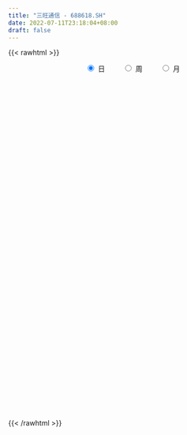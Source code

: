 ```yaml
---
title: "三旺通信 - 688618.SH"
date: 2022-07-11T23:18:04+08:00
draft: false
---
```

{{< rawhtml >}}
    <div style="text-align: center">
        <label style="padding: 1rem;"><input style="margin-right: .5rem" type="radio" name="period" value="D" checked onclick="period_change(this)">日</label>
        <label style="padding: 1rem;"><input style="margin-right: .5rem" type="radio" name="period" value="W" onclick="period_change(this)">周</label>
        <label style="padding: 1rem;"><input style="margin-right: .5rem" type="radio" name="period" value="M" onclick="period_change(this)">月</label>
    </div>
    <div id="chart" style="height: 700px;"></div> 
    <script type="text/javascript">
        const D_v = [82410.55,52771.64,32310.27,52293.58,42989.84,40256.23,26886.04,33022.17,18495.44,14700.48,17537.57,16247.45,14354.09,11498.94,12226.34,11566.87,13169.06,8322.78,8473.64,6680.79,5982.75,11566.74,9671.95,6617.05,6735.14,5851.01,6530.9,5878.49,5068.67,5089.34,5555.35,7016.86,7411.3,2977.4,3873.12,3805.27,3711.82,5692.34,4330.11,6990.05,4941.89,5460.4,5880.59,4583.09,3386.06,2675.76,3792.7,4412.23,3241.37,8713.02,6959.62,8894.4,6658.7,4575.07,3908.19,3268.62,4344.69,5184.12,3126.96,2421.27,3398.87,6256.43,5050.56,3744.61,3896.1,3354.12,4551.07,3575.09,2921.23,1984.42,2744.84,7161.34,4845.03,2860.3,4068.12,11746.64,5007.3,4928.15,3505.89,15954.44,6243.9,3485.09,3811.72,2735.45,2957.15,2783.79,2381.39,2276.12,2968.94,3758.47,2963.72,2315.63,1891.03,2740.35,2974.62,4617.99,5600.25,5397.91,3890.64,7997.55,10295.6,10812.98,5951.69,4628.51,4761.71,3069.54,5065.37,4749.58,3743.07,3417.82,3888.72,2890.37,3538.62,3254.82,4026.87,2886.43,2908.43,2367.77,2892.99,23222.5,14821.25,9493.7,6146.88,4586.19,3374.86,7463.74,4877.97,4930.39,4942.15,5731.71,5901.63,3163.35,4785.61,3490.63,3411.56,5909.64,6695.97,4784.94,10550.48,6534.28,7147.31,16222.86,8668.65,11010.19,7841.01,6598.11,6290.45,4614.89,5799.26,7290.54,5861.16,3417.34,3878.1,5493.45,2622.43,1880.63,4475.99,5403.12,4673.73,4290.11,5884.79,4344.33,4102.28,4503.77,2806.31,2092.79,2120.73,2206.15,2318.65,3129.44,1916.23,3190.41,2144.69,2049.88,1988.01,2537.13,1902.36,1460.43,1303.88,1920.14,2307.27,1252.92,1454.97,773.67,1087.57,956.79,1687.76,2190.53,1291.87,1738.24,943.61,1235.04,899.29,1430.21,906.07,1542.39,967.5,4491.36,3382.14,2159.25,2247.64,3088.07,1488.64,1790.41,2512.2,1247.28,1799.33,2419.46,3590.97,2974.51,5790.31,3363.77,5855.46,6851.53,3356.41,6801.88,5434.51,10105.76,8864.39,11811.49,4026.34,4448.23,4217.92,4245.35,2921.28,3116.75,2552.08,1295.48,1862.57,1528.92,2167.52,1558.07,1807.4,1916.31,1212.29,2123.01,1300.25,1840.1,2369.04,3993.53,4529.45,1568.78,1940.35,2468.53,3531.74,4470.19,3249.76,2114.62,3097.07,2094.12,1982.58,2762.76,4703.81,4024.21,8303.34,5969.28,3080.93,6828.0,6454.76,5034.6,5105.77,3984.01,4297.49,4803.62,9970.55,6228.62,13482.95,7909.45,6705.73,6854.36,3615.42,3740.62,4590.83,5651.55,5427.6,4113.63,3976.26,5135.77,3898.26,4500.74,5501.81,2680.76,3881.29,3019.67,3335.68,2951.04,4132.73,3097.86,3505.39,2575.07,2961.14,2637.29,5652.45,3079.46,3604.93,2344.58,2067.55,1962.41,1204.52,2046.0,2530.17,2437.98,1533.63,1589.59,1811.97,1344.81,2341.91,2158.44,1380.52,1145.28,1598.69,2268.51,1923.98,1265.92,979.82,1565.52,1539.77,2567.69,1834.04,3554.46,1607.87,1882.45,3673.96,1920.12,1451.46,1655.6,1477.99,1930.52,2503.14,1312.68,2193.13,2261.77,1896.42,1333.51,1031.5,1715.33,1533.92,2038.69,1643.87,1144.38,3237.89,1563.03,2883.63,3616.32,1630.76,2431.55,1813.21,1205.23,1758.3,2762.3,1934.99,1643.45,2752.11,1670.22,1252.8,1134.15,1914.95,3849.63,4138.47,3063.06,2798.93,2294.74,1379.8,2016.39,1963.59,932.43,1908.04,2515.25,1776.41]
const D_histogram = [0.0,-0.4792706553,-0.6494289105,-0.1770139946,0.1766524151,0.5320354768,0.6835808936,0.1107400363,-0.4409079451,-0.7310930151,-0.7747877142,-0.707155649,-0.6508136617,-0.5245225542,-0.5072323921,-0.4795164781,-0.5541159323,-0.6200243844,-0.5301130204,-0.5100532778,-0.5202625191,-0.6759963086,-0.5833001888,-0.5949698479,-0.6764679222,-0.7550757187,-0.870064412,-0.9775088144,-0.9319653874,-0.760801175,-0.553238694,-0.2073996878,-0.0031466714,0.1514406587,0.2926148537,0.3528586021,0.4069158259,0.53182997,0.561292941,0.687011151,0.7289724624,0.7739258428,0.7145258679,0.5299395702,0.3430041136,0.2689130846,0.1967078636,0.1941154274,0.213150402,0.3808271616,0.4954420367,0.643689727,0.7712323176,0.7414219412,0.7034797147,0.6314700984,0.5359760807,0.4225269085,0.2804717796,0.1949412277,0.1137788128,0.1542213994,0.2256542414,0.2758761673,0.2635932901,0.2581254375,0.1417556292,0.003133313,-0.0177323303,-0.0727843503,-0.0377218923,0.1222699486,0.1655518136,0.1962153809,0.2360606934,0.0435469793,-0.0816720657,-0.2319902693,-0.2881613725,-0.653778517,-0.9316798519,-1.04729,-1.0514553622,-0.9812399273,-0.8530848817,-0.712533456,-0.5788906225,-0.4335663244,-0.3098864474,-0.1621540724,-0.0718148681,-0.015000698,0.0255146468,0.0778828815,0.1468828938,0.2510734604,0.3821356987,0.4355070937,0.4925524919,0.6077762474,0.678649292,0.7030603998,0.6265449012,0.6169889351,0.5770208201,0.5270673031,0.5169448472,0.4341372938,0.3040181382,0.205894497,0.1599411478,0.1225662972,0.127986073,0.1047696809,0.1041498955,0.0632433227,-0.0034666887,-0.0228562413,-0.0772499144,0.1959738969,0.4013109541,0.3967040326,0.4072644297,0.3345903175,0.2798020725,0.3246125534,0.2673019997,0.2351710612,0.1280731363,-0.0321774772,-0.2242891682,-0.3326149636,-0.2996638824,-0.3202445846,-0.2730136393,-0.1379082668,-0.0202252255,-0.000633639,0.0630260434,0.0589285237,0.1522032751,0.4225261221,0.5461783701,0.5976150174,0.690989105,0.6037915753,0.4576642608,0.3641809876,0.2752174765,0.092291294,0.0264141741,-0.0826828847,-0.1025573063,-0.2490279805,-0.3319456425,-0.3718407856,-0.3320535999,-0.1964268956,-0.1088620026,-0.0181110779,-0.0915379345,-0.1795711369,-0.2634388926,-0.3531006195,-0.4523760713,-0.4825189029,-0.4558018493,-0.4059331648,-0.3706840772,-0.363470167,-0.3542326066,-0.3874377301,-0.411436204,-0.4236392824,-0.43258756,-0.458462406,-0.454254568,-0.4354821434,-0.3756636157,-0.3428137131,-0.3297224563,-0.2906596989,-0.2947778442,-0.2484920078,-0.1616249457,-0.0841401753,-0.0432095696,0.0448763874,0.1137643232,0.1310109082,0.1351086525,0.1342712676,0.1288021517,0.1038304979,0.0830236752,0.1078484463,0.0927185053,0.2343697025,0.1772344968,0.1327502643,0.1901222247,0.2332281469,0.2856609642,0.320118352,0.3694911099,0.3616026991,0.3652767028,0.3821926102,0.3999068423,0.4143668411,0.4863496639,0.4529349301,0.5488222495,0.5401485069,0.5494008168,0.6262256862,0.6403935896,0.7783747785,0.7156419192,0.5096175514,0.3759436748,0.2803665289,0.2698366964,0.1032279138,-0.0148633467,-0.1633288958,-0.3207628615,-0.3842129424,-0.4260353694,-0.4358223411,-0.458485272,-0.4091280459,-0.3807407228,-0.3667554307,-0.3470162121,-0.3749685172,-0.3864588224,-0.3638117239,-0.3322513162,-0.2481381517,-0.2427815834,-0.2188688519,-0.1968437081,-0.1020409488,0.0189622018,0.1780806185,0.2061993634,0.2255708939,0.1587963275,0.1177467573,0.0774738646,0.0836565594,0.1088692895,0.1731577978,0.4094213385,0.4823336568,0.4683607257,0.3951275624,0.3929888067,0.3427296286,0.2284251293,0.1617744533,-0.0224921941,-0.0065622992,0.1365795019,0.0689279886,0.38180957,0.5457874822,0.3717465033,0.0515539595,-0.1808409906,-0.2179760817,-0.3204592199,-0.2688982362,-0.1030919439,-0.0496343534,0.0774966656,0.0576161353,0.0830722659,0.0633067863,0.2017985294,0.2001048082,0.0731640173,-0.0900536283,-0.326597942,-0.5295871936,-0.6920385944,-0.8464299843,-0.9646870495,-1.068490465,-1.0832438002,-1.0357490612,-0.9161823211,-0.8647501733,-0.8299452669,-0.7525262498,-0.5945812628,-0.5302967013,-0.4471058498,-0.4319880558,-0.4280743918,-0.3378771394,-0.2026626172,-0.1192487154,-0.0475144526,-0.0646104447,-0.128043763,-0.2602993139,-0.2718117013,-0.2670483814,-0.1968416165,-0.1590473109,-0.0608624597,0.0388950661,0.0941150816,0.1342650326,0.1115044842,0.0208957324,-0.142636439,-0.1400377022,-0.109709583,0.0968413123,0.3313209859,0.4898486608,0.5728372251,0.6557919895,0.6792754229,0.7303508553,0.7777857496,0.7267820427,0.6501958581,0.5722332746,0.5351194579,0.5256111324,0.4988825001,0.2791060995,0.177683237,0.1240832021,0.0149162045,-0.016176696,0.0607684434,0.159776157,0.3793770426,0.5351897231,0.5867502375,0.5389330021,0.4364878061,0.3673578521,0.2619072661,0.1411752725,0.0519721073,0.0355897478,0.0752003823,0.0934134746,0.0600330884,-0.0449153681,-0.010427903,-0.0881635841,0.0182026586,0.1035168279,0.0247852698,-0.0518643157,-0.1109472976,-0.1480116543,-0.2513196262,-0.3257035895,-0.3977385223,-0.3608719729,-0.3053596138]
const D_fast = [0.0,-0.5990883191,-0.9316038019,-0.5034423847,-0.1056128712,0.3827790596,0.7052196999,0.1600638517,-0.501811116,-0.9747694398,-1.2121610674,-1.3213179145,-1.4276793427,-1.4325188736,-1.5420368096,-1.6342000152,-1.8473284524,-2.0682430006,-2.1108598917,-2.2183134685,-2.3585883397,-2.6833212063,-2.7364501337,-2.8968622547,-3.1474773096,-3.4148540357,-3.7473588321,-4.0991804381,-4.2866283579,-4.3056644392,-4.2364116318,-3.9424225476,-3.738956199,-3.5465087043,-3.3321807958,-3.1837223969,-3.0279362166,-2.77006458,-2.6002783738,-2.302807376,-2.078602949,-1.8401681079,-1.7209366158,-1.7730380209,-1.8742224492,-1.881085207,-1.9041134622,-1.8581770414,-1.7858544663,-1.5229709164,-1.2844955321,-0.9753254101,-0.65497474,-0.4994296311,-0.3615019289,-0.2756440206,-0.2371440182,-0.2449614633,-0.3168986472,-0.3536938922,-0.4064116039,-0.3274136675,-0.1995672652,-0.0803762974,-0.026760852,0.0323026547,-0.0486282462,-0.1864672343,-0.2117659601,-0.2850140677,-0.2593820828,-0.0688227547,0.0158470637,0.0955644762,0.1944249621,0.0127979928,-0.1328390686,-0.3411548395,-0.4693662858,-0.9984280596,-1.5092493574,-1.8866820055,-2.1537112084,-2.3288057552,-2.4139219301,-2.4515038684,-2.4625836906,-2.4256509735,-2.3794427084,-2.2722488515,-2.1998633642,-2.1467993686,-2.0999053621,-2.0280664071,-1.9223456713,-1.7553867395,-1.5287905766,-1.3665424082,-1.186358887,-0.9191910697,-0.6786557021,-0.4784794944,-0.3983587676,-0.2536675,-0.1493804099,-0.0675671011,0.0515466548,0.0772734248,0.0231588038,-0.0234912132,-0.0294592754,-0.0361925518,0.0012237422,0.0041997704,0.0296174589,0.0045217168,-0.0630549669,-0.0881585798,-0.1618647314,0.1603525541,0.4660173498,0.5605864365,0.6729629411,0.6839364082,0.6990986813,0.8250623006,0.8345772467,0.8612390735,0.7861594327,0.6178644499,0.3696804668,0.1782009306,0.1362360412,0.0355941929,0.0145717284,0.1152000342,0.2278267691,0.2472599458,0.326676139,0.3373107503,0.4686363205,0.844590698,1.1047875385,1.3056279401,1.571749304,1.6354996682,1.6037884188,1.6013503925,1.5811912506,1.4213378915,1.3620643151,1.2322965352,1.186782787,0.9780551177,0.812151045,0.6792957055,0.6360694913,0.7225894717,0.7829388641,0.8691620192,0.772850679,0.6399246924,0.4901972136,0.3122603317,0.0998908621,-0.0508816951,-0.1381151039,-0.1897297107,-0.2471516423,-0.3308052738,-0.4101258652,-0.5401904212,-0.667047946,-0.785160845,-0.9022560126,-1.0427464601,-1.1521022641,-1.2422003753,-1.2762977516,-1.3291512772,-1.3984906346,-1.4320928019,-1.5099054082,-1.5257425737,-1.4792817481,-1.4228320216,-1.3927038082,-1.2933987543,-1.1960697377,-1.1460704257,-1.1081955182,-1.0754650863,-1.0487336642,-1.0477476935,-1.0477985975,-0.9960117148,-0.9879620294,-0.7877184066,-0.8005449881,-0.8118416546,-0.706939138,-0.605526179,-0.4816781208,-0.367191145,-0.2254456096,-0.1429333456,-0.0479401661,0.0645238937,0.1822148364,0.3002665456,0.4938367844,0.573655783,0.8067486648,0.9331120489,1.079714563,1.313095854,1.4873621548,1.8199370383,1.9361146588,1.8574946788,1.8178067209,1.7923212072,1.8492505488,1.7084487447,1.5866416475,1.3973438745,1.1597191934,1.000215877,0.8518846076,0.7331420506,0.5958578017,0.5429330164,0.4761351587,0.3984315932,0.3314167588,0.2097223243,0.1016173135,0.033311481,-0.0181909403,0.0038876863,-0.0514511412,-0.0822556227,-0.1094414059,-0.0401488839,0.0855948172,0.2892333886,0.3689019742,0.4446662282,0.4175907437,0.4059778628,0.3850734363,0.4121702709,0.4646003235,0.5721782812,0.9107971565,1.104292889,1.2074101393,1.2329588666,1.3290673126,1.3644905417,1.3072923246,1.281085262,1.0911955661,1.1054848862,1.2827715628,1.2323520466,1.6406860205,1.9411108033,1.8600064502,1.5527023963,1.2750971986,1.183468087,1.0008701439,0.9852065685,1.1252398749,1.1662888769,1.3127940623,1.3073175658,1.353541763,1.34960298,1.5385443554,1.5868768363,1.4782270497,1.292495997,0.9743021978,0.6389161478,0.3034550984,-0.0625437875,-0.4219726152,-0.7928986469,-1.0784629322,-1.2899054584,-1.3993842986,-1.5641396942,-1.7368211045,-1.8475336498,-1.8382339785,-1.9065235923,-1.9351092033,-2.0279884232,-2.1310933571,-2.1253653896,-2.0408165217,-1.9872147987,-1.9273591491,-1.9606077524,-2.0560520114,-2.2533823908,-2.3328477036,-2.394846479,-2.3738501182,-2.3758176404,-2.292848404,-2.1833671117,-2.1046183258,-2.0309021167,-2.025786544,-2.1111713627,-2.3103626439,-2.3427733326,-2.3398726091,-2.1091113858,-1.7918014657,-1.5108116256,-1.2846137551,-1.0377109932,-0.8444087041,-0.6107455579,-0.3688642262,-0.2381724224,-0.1522096425,-0.0871139074,0.0095521405,0.131446598,0.2294385907,0.079438715,0.0224366618,-0.0001425727,-0.105580519,-0.1407175936,-0.0485803433,0.0903714095,0.4048165558,0.694426667,0.8926747408,0.979590756,0.9862675114,1.0089770205,0.9690032511,0.8835650755,0.8073549372,0.7998700147,0.8582807447,0.8998472057,0.8814750915,0.7652977931,0.7971782824,0.6974017053,0.8083186126,0.9195119889,0.8469767482,0.7573610838,0.6705412775,0.5964740072,0.4303361288,0.2745262681,0.1030567047,0.0497052609,0.0288777165]
const D_slow = [0.0,-0.1198176638,-0.2821748914,-0.3264283901,-0.2822652863,-0.1492564171,0.0216388063,0.0493238154,-0.0609031709,-0.2436764247,-0.4373733532,-0.6141622655,-0.7768656809,-0.9079963195,-1.0348044175,-1.154683537,-1.2932125201,-1.4482186162,-1.5807468713,-1.7082601908,-1.8383258205,-2.0073248977,-2.1531499449,-2.3018924069,-2.4710093874,-2.6597783171,-2.8772944201,-3.1216716237,-3.3546629705,-3.5448632643,-3.6831729378,-3.7350228597,-3.7358095276,-3.6979493629,-3.6247956495,-3.536580999,-3.4348520425,-3.30189455,-3.1615713147,-2.989818527,-2.8075754114,-2.6140939507,-2.4354624837,-2.3029775912,-2.2172265628,-2.1499982916,-2.1008213257,-2.0522924689,-1.9990048684,-1.903798078,-1.7799375688,-1.619015137,-1.4262070576,-1.2408515723,-1.0649816437,-0.9071141191,-0.7731200989,-0.6674883718,-0.5973704269,-0.5486351199,-0.5201904167,-0.4816350669,-0.4252215065,-0.3562524647,-0.2903541422,-0.2258227828,-0.1903838755,-0.1896005472,-0.1940336298,-0.2122297174,-0.2216601905,-0.1910927033,-0.1497047499,-0.1006509047,-0.0416357313,-0.0307489865,-0.0511670029,-0.1091645702,-0.1812049134,-0.3446495426,-0.5775695056,-0.8393920056,-1.1022558461,-1.3475658279,-1.5608370484,-1.7389704124,-1.883693068,-1.9920846491,-2.069556261,-2.1100947791,-2.1280484961,-2.1317986706,-2.1254200089,-2.1059492885,-2.0692285651,-2.0064602,-1.9109262753,-1.8020495019,-1.6789113789,-1.5269673171,-1.3573049941,-1.1815398941,-1.0249036688,-0.8706564351,-0.72640123,-0.5946344043,-0.4653981924,-0.356863869,-0.2808593344,-0.2293857102,-0.1894004232,-0.158758849,-0.1267623307,-0.1005699105,-0.0745324366,-0.0587216059,-0.0595882781,-0.0653023384,-0.084614817,-0.0356213428,0.0647063957,0.1638824039,0.2656985113,0.3493460907,0.4192966088,0.5004497472,0.5672752471,0.6260680124,0.6580862964,0.6500419271,0.5939696351,0.5108158942,0.4358999236,0.3558387775,0.2875853676,0.2531083009,0.2480519946,0.2478935848,0.2636500957,0.2783822266,0.3164330454,0.4220645759,0.5586091684,0.7080129227,0.880760199,1.0317080928,1.146124158,1.2371694049,1.305973774,1.3290465975,1.3356501411,1.3149794199,1.2893400933,1.2270830982,1.1440966875,1.0511364911,0.9681230912,0.9190163673,0.8918008666,0.8872730971,0.8643886135,0.8194958293,0.7536361062,0.6653609513,0.5522669334,0.4316372077,0.3176867454,0.2162034542,0.1235324349,0.0326648931,-0.0558932585,-0.152752691,-0.255611742,-0.3615215626,-0.4696684526,-0.5842840541,-0.6978476961,-0.8067182319,-0.9006341359,-0.9863375642,-1.0687681782,-1.141433103,-1.215127564,-1.277250566,-1.3176568024,-1.3386918462,-1.3494942386,-1.3382751418,-1.3098340609,-1.2770813339,-1.2433041708,-1.2097363539,-1.1775358159,-1.1515781915,-1.1308222727,-1.1038601611,-1.0806805348,-1.0220881091,-0.9777794849,-0.9445919189,-0.8970613627,-0.838754326,-0.7673390849,-0.6873094969,-0.5949367195,-0.5045360447,-0.413216869,-0.3176687164,-0.2176920059,-0.1141002956,0.0074871204,0.1207208529,0.2579264153,0.392963542,0.5303137462,0.6868701678,0.8469685652,1.0415622598,1.2204727396,1.3478771275,1.4418630461,1.5119546784,1.5794138525,1.6052208309,1.6015049942,1.5606727703,1.4804820549,1.3844288193,1.277919977,1.1689643917,1.0543430737,0.9520610623,0.8568758815,0.7651870239,0.6784329709,0.5846908416,0.4880761359,0.397123205,0.3140603759,0.252025838,0.1913304421,0.1366132292,0.0874023022,0.0618920649,0.0666326154,0.11115277,0.1627026109,0.2190953343,0.2587944162,0.2882311055,0.3075995717,0.3285137115,0.3557310339,0.3990204834,0.501375818,0.6219592322,0.7390494136,0.8378313042,0.9360785059,1.021760913,1.0788671954,1.1193108087,1.1136877602,1.1120471854,1.1461920609,1.163424058,1.2588764505,1.3953233211,1.4882599469,1.5011484368,1.4559381891,1.4014441687,1.3213293637,1.2541048047,1.2283318187,1.2159232304,1.2352973968,1.2497014306,1.2704694971,1.2862961936,1.336745826,1.386772028,1.4050630324,1.3825496253,1.3009001398,1.1685033414,0.9954936928,0.7838861967,0.5427144344,0.2755918181,0.0047808681,-0.2541563972,-0.4832019775,-0.6993895208,-0.9068758376,-1.0950074,-1.2436527157,-1.376226891,-1.4880033535,-1.5960003674,-1.7030189654,-1.7874882502,-1.8381539045,-1.8679660833,-1.8798446965,-1.8959973077,-1.9280082484,-1.9930830769,-2.0610360022,-2.1277980976,-2.1770085017,-2.2167703294,-2.2319859444,-2.2222621778,-2.1987334074,-2.1651671493,-2.1372910282,-2.1320670951,-2.1677262049,-2.2027356304,-2.2301630262,-2.2059526981,-2.1231224516,-2.0006602864,-1.8574509801,-1.6935029828,-1.523684127,-1.3410964132,-1.1466499758,-0.9649544651,-0.8024055006,-0.6593471819,-0.5255673175,-0.3941645344,-0.2694439093,-0.1996673845,-0.1552465752,-0.1242257747,-0.1204967236,-0.1245408976,-0.1093487867,-0.0694047475,0.0254395132,0.1592369439,0.3059245033,0.4406577538,0.5497797054,0.6416191684,0.7070959849,0.742389803,0.7553828299,0.7642802668,0.7830803624,0.8064337311,0.8214420032,0.8102131611,0.8076061854,0.7855652894,0.790115954,0.815995161,0.8221914784,0.8092253995,0.7814885751,0.7444856615,0.681655755,0.6002298576,0.500795227,0.4105772338,0.3342373303]
const D_data = [['2020-12-30', 54.0, 61.17, 50.05, 86.4],['2020-12-31', 54.95, 53.66, 53.27, 56.8],['2021-01-04', 53.22, 55.29, 52.66, 56.49],['2021-01-05', 54.15, 63.79, 53.2, 65.96],['2021-01-06', 61.98, 64.5, 60.08, 67.58],['2021-01-07', 63.55, 66.7, 60.86, 67.56],['2021-01-08', 66.8, 66.0, 64.64, 68.8],['2021-01-11', 65.85, 56.1, 56.0, 66.49],['2021-01-12', 56.0, 53.18, 52.71, 56.0],['2021-01-13', 53.38, 53.68, 52.03, 55.78],['2021-01-14', 53.69, 55.21, 51.88, 56.56],['2021-01-15', 55.0, 56.0, 53.62, 58.11],['2021-01-18', 54.7, 55.55, 54.7, 56.76],['2021-01-19', 55.49, 56.33, 55.08, 58.08],['2021-01-20', 56.4, 54.8, 54.42, 57.51],['2021-01-21', 54.0, 54.5, 53.7, 55.5],['2021-01-22', 54.0, 52.5, 51.98, 55.0],['2021-01-25', 52.31, 51.56, 51.1, 53.38],['2021-01-26', 51.19, 52.9, 51.19, 53.36],['2021-01-27', 52.33, 51.67, 51.46, 52.8],['2021-01-28', 51.1, 50.65, 50.65, 52.5],['2021-01-29', 50.6, 47.62, 46.0, 51.45],['2021-02-01', 46.6, 49.76, 46.6, 49.88],['2021-02-02', 49.4, 47.88, 47.63, 50.3],['2021-02-03', 47.48, 45.9, 45.84, 48.28],['2021-02-04', 45.73, 44.56, 43.58, 46.22],['2021-02-05', 44.2, 42.53, 42.53, 45.34],['2021-02-08', 42.53, 40.85, 40.7, 43.13],['2021-02-09', 40.92, 41.37, 40.77, 41.6],['2021-02-10', 41.59, 42.36, 41.2, 42.55],['2021-02-18', 42.88, 42.8, 42.43, 43.65],['2021-02-19', 43.01, 45.2, 42.57, 45.37],['2021-02-22', 45.29, 44.3, 44.28, 46.12],['2021-02-23', 44.35, 44.18, 43.5, 44.67],['2021-02-24', 44.2, 44.47, 43.99, 45.38],['2021-02-25', 45.47, 43.75, 43.67, 45.47],['2021-02-26', 43.5, 43.79, 42.83, 44.02],['2021-03-01', 43.1, 45.06, 43.1, 45.23],['2021-03-02', 45.11, 44.26, 44.0, 45.3],['2021-03-03', 44.16, 45.95, 44.16, 46.0],['2021-03-04', 45.92, 45.51, 45.01, 45.92],['2021-03-05', 44.58, 46.0, 44.5, 46.94],['2021-03-08', 46.34, 44.89, 44.82, 46.45],['2021-03-09', 45.6, 42.82, 42.8, 45.6],['2021-03-10', 43.33, 41.81, 41.67, 43.65],['2021-03-11', 41.88, 42.45, 41.18, 42.7],['2021-03-12', 42.6, 41.96, 41.7, 42.66],['2021-03-15', 41.72, 42.49, 41.1, 42.56],['2021-03-16', 42.56, 42.68, 42.48, 43.44],['2021-03-17', 42.74, 45.01, 42.74, 45.29],['2021-03-18', 44.85, 45.2, 44.51, 45.78],['2021-03-19', 44.8, 46.55, 44.71, 47.5],['2021-03-22', 46.58, 47.39, 45.61, 47.5],['2021-03-23', 47.0, 46.1, 46.0, 47.5],['2021-03-24', 45.86, 46.23, 45.52, 46.65],['2021-03-25', 46.59, 45.9, 45.57, 46.75],['2021-03-26', 46.15, 45.5, 44.88, 46.15],['2021-03-29', 45.2, 44.99, 44.45, 45.7],['2021-03-30', 45.19, 44.13, 43.75, 45.3],['2021-03-31', 44.13, 44.33, 43.69, 44.75],['2021-04-01', 44.71, 43.98, 43.12, 44.71],['2021-04-02', 44.33, 45.43, 43.78, 46.3],['2021-04-06', 46.01, 46.21, 45.3, 46.44],['2021-04-07', 45.94, 46.42, 45.41, 46.77],['2021-04-08', 46.42, 45.91, 45.81, 47.1],['2021-04-09', 45.91, 46.12, 45.5, 46.91],['2021-04-12', 46.3, 44.53, 44.36, 46.3],['2021-04-13', 44.56, 43.59, 43.53, 44.78],['2021-04-14', 44.33, 44.6, 43.13, 44.78],['2021-04-15', 43.89, 43.9, 43.57, 44.2],['2021-04-16', 43.9, 44.9, 43.68, 45.0],['2021-04-19', 45.2, 47.0, 44.52, 47.28],['2021-04-20', 47.0, 46.18, 46.0, 47.31],['2021-04-21', 46.01, 46.35, 45.81, 46.88],['2021-04-22', 46.37, 46.82, 46.21, 47.21],['2021-04-23', 45.69, 43.6, 43.55, 45.77],['2021-04-26', 43.6, 43.56, 42.89, 44.24],['2021-04-27', 44.05, 42.36, 41.86, 44.18],['2021-04-28', 42.35, 42.75, 42.35, 43.36],['2021-04-29', 40.5, 37.31, 37.31, 40.5],['2021-04-30', 37.3, 35.96, 35.9, 37.3],['2021-05-06', 36.28, 36.03, 35.76, 36.28],['2021-05-07', 36.04, 36.12, 35.7, 36.71],['2021-05-10', 36.16, 36.24, 35.8, 36.38],['2021-05-11', 36.08, 36.56, 35.62, 36.63],['2021-05-12', 36.56, 36.58, 36.03, 36.66],['2021-05-13', 36.55, 36.46, 36.11, 36.78],['2021-05-14', 36.28, 36.68, 36.28, 36.75],['2021-05-17', 36.68, 36.55, 36.22, 36.69],['2021-05-18', 36.7, 37.1, 36.27, 37.18],['2021-05-19', 37.08, 36.63, 36.46, 37.08],['2021-05-20', 36.45, 36.27, 36.16, 36.59],['2021-05-21', 36.88, 36.03, 36.0, 36.88],['2021-05-24', 36.06, 36.17, 35.9, 36.32],['2021-05-25', 36.2, 36.5, 36.05, 36.63],['2021-05-26', 36.48, 37.28, 36.46, 37.39],['2021-05-27', 37.28, 38.23, 37.12, 38.64],['2021-05-28', 38.25, 37.82, 37.66, 38.75],['2021-05-31', 38.09, 38.29, 37.79, 38.57],['2021-06-01', 38.3, 39.7, 38.29, 39.8],['2021-06-02', 39.79, 39.96, 39.51, 41.3],['2021-06-03', 39.9, 40.01, 39.87, 41.99],['2021-06-04', 39.43, 38.98, 38.51, 40.35],['2021-06-07', 39.0, 39.95, 39.0, 40.26],['2021-06-08', 39.95, 39.8, 39.44, 40.85],['2021-06-09', 39.8, 39.78, 39.34, 40.2],['2021-06-10', 39.81, 40.46, 39.47, 40.65],['2021-06-11', 40.31, 39.62, 39.6, 40.68],['2021-06-15', 39.66, 38.7, 38.66, 39.83],['2021-06-16', 38.69, 38.65, 38.48, 39.37],['2021-06-17', 38.39, 39.03, 38.03, 39.1],['2021-06-18', 38.99, 39.0, 38.55, 39.05],['2021-06-21', 38.65, 39.53, 38.58, 39.53],['2021-06-22', 39.67, 39.2, 39.04, 39.76],['2021-06-23', 39.18, 39.49, 38.9, 40.23],['2021-06-24', 39.61, 38.93, 38.86, 39.7],['2021-06-25', 38.93, 38.33, 38.23, 39.0],['2021-06-28', 38.44, 38.67, 38.28, 39.27],['2021-06-29', 38.92, 37.98, 37.91, 38.95],['2021-06-30', 38.0, 42.72, 37.66, 43.49],['2021-07-01', 42.0, 43.41, 40.92, 43.88],['2021-07-02', 43.43, 41.66, 41.06, 43.68],['2021-07-05', 41.79, 42.22, 40.86, 42.44],['2021-07-06', 42.23, 41.35, 40.76, 42.51],['2021-07-07', 40.8, 41.53, 40.57, 41.74],['2021-07-08', 41.45, 43.06, 41.01, 43.45],['2021-07-09', 42.7, 42.06, 41.81, 42.89],['2021-07-12', 42.0, 42.42, 42.0, 43.2],['2021-07-13', 42.42, 41.34, 41.02, 42.62],['2021-07-14', 41.29, 40.08, 40.08, 41.29],['2021-07-15', 40.02, 38.71, 38.3, 40.19],['2021-07-16', 38.84, 38.8, 38.32, 38.96],['2021-07-19', 38.83, 40.18, 38.49, 40.5],['2021-07-20', 40.0, 39.35, 38.65, 40.1],['2021-07-21', 39.35, 40.08, 39.35, 40.59],['2021-07-22', 40.08, 41.55, 39.97, 42.21],['2021-07-23', 41.36, 41.99, 40.65, 42.36],['2021-07-26', 42.4, 41.16, 40.09, 42.4],['2021-07-27', 41.7, 42.0, 40.65, 43.43],['2021-07-28', 41.98, 41.4, 40.02, 43.49],['2021-07-29', 41.86, 42.99, 41.2, 43.41],['2021-07-30', 43.08, 46.48, 42.78, 47.66],['2021-08-02', 45.5, 46.17, 45.02, 46.6],['2021-08-03', 46.29, 46.29, 45.75, 48.86],['2021-08-04', 46.34, 47.84, 45.8, 48.14],['2021-08-05', 47.0, 46.25, 46.0, 47.8],['2021-08-06', 45.88, 45.46, 45.28, 47.13],['2021-08-09', 46.37, 45.97, 45.1, 46.68],['2021-08-10', 45.78, 45.97, 45.4, 47.18],['2021-08-11', 45.97, 44.39, 44.04, 46.37],['2021-08-12', 43.7, 45.42, 43.67, 45.97],['2021-08-13', 45.31, 44.57, 44.2, 45.52],['2021-08-16', 44.0, 45.45, 43.7, 45.6],['2021-08-17', 45.0, 43.45, 42.51, 45.0],['2021-08-18', 43.08, 43.56, 42.81, 43.98],['2021-08-19', 42.97, 43.64, 42.97, 43.98],['2021-08-20', 43.56, 44.5, 42.8, 44.99],['2021-08-23', 44.45, 46.1, 44.08, 46.39],['2021-08-24', 45.85, 46.11, 45.3, 46.43],['2021-08-25', 46.11, 46.71, 45.65, 47.27],['2021-08-26', 47.0, 44.78, 44.05, 47.0],['2021-08-27', 44.78, 44.17, 43.86, 45.29],['2021-08-30', 43.62, 43.69, 42.52, 44.17],['2021-08-31', 43.62, 43.0, 41.9, 43.62],['2021-09-01', 42.26, 42.13, 41.5, 42.83],['2021-09-02', 42.18, 42.34, 41.81, 42.5],['2021-09-03', 42.25, 42.72, 42.19, 43.32],['2021-09-06', 42.24, 42.91, 42.24, 43.41],['2021-09-07', 43.11, 42.67, 42.55, 43.11],['2021-09-08', 42.4, 42.15, 41.94, 42.9],['2021-09-09', 42.01, 41.93, 41.87, 42.51],['2021-09-10', 42.24, 41.02, 40.77, 42.24],['2021-09-13', 41.0, 40.63, 40.42, 41.33],['2021-09-14', 41.05, 40.3, 40.28, 41.19],['2021-09-15', 40.3, 39.88, 39.83, 40.3],['2021-09-16', 40.07, 39.14, 39.02, 40.07],['2021-09-17', 39.12, 39.0, 38.38, 39.12],['2021-09-22', 38.98, 38.78, 38.68, 39.2],['2021-09-23', 38.78, 39.06, 38.78, 39.2],['2021-09-24', 39.29, 38.55, 38.28, 39.35],['2021-09-27', 38.5, 38.01, 37.78, 38.55],['2021-09-28', 38.18, 38.07, 37.81, 38.18],['2021-09-29', 38.05, 37.22, 37.22, 38.05],['2021-09-30', 37.24, 37.57, 37.24, 37.75],['2021-10-08', 37.86, 38.09, 37.84, 38.25],['2021-10-11', 38.18, 38.13, 38.12, 38.55],['2021-10-12', 38.15, 37.75, 37.32, 38.15],['2021-10-13', 37.9, 38.5, 37.79, 38.5],['2021-10-14', 38.8, 38.56, 38.32, 38.95],['2021-10-15', 38.56, 38.06, 37.85, 38.56],['2021-10-18', 37.8, 37.88, 37.6, 38.0],['2021-10-19', 38.15, 37.76, 37.72, 38.15],['2021-10-20', 38.06, 37.62, 37.44, 38.06],['2021-10-21', 37.35, 37.22, 36.9, 37.58],['2021-10-22', 37.44, 37.06, 37.05, 37.45],['2021-10-25', 36.8, 37.56, 36.71, 37.6],['2021-10-26', 37.57, 37.01, 36.91, 37.83],['2021-10-27', 37.5, 39.3, 36.58, 39.3],['2021-10-28', 38.0, 37.06, 36.81, 38.31],['2021-10-29', 37.0, 36.93, 36.21, 37.34],['2021-11-01', 37.27, 38.24, 36.68, 38.75],['2021-11-02', 38.77, 38.38, 37.91, 39.7],['2021-11-03', 38.01, 38.85, 38.01, 39.09],['2021-11-04', 38.86, 39.0, 38.56, 39.44],['2021-11-05', 38.98, 39.6, 38.69, 39.89],['2021-11-08', 38.99, 39.21, 38.95, 39.6],['2021-11-09', 39.01, 39.57, 39.01, 39.86],['2021-11-10', 39.7, 40.04, 39.69, 40.48],['2021-11-11', 39.59, 40.42, 39.59, 41.0],['2021-11-12', 40.72, 40.77, 40.12, 40.82],['2021-11-15', 40.77, 42.08, 40.77, 43.2],['2021-11-16', 42.48, 41.25, 41.22, 42.8],['2021-11-17', 41.01, 43.47, 40.89, 43.74],['2021-11-18', 43.46, 42.88, 42.48, 45.48],['2021-11-19', 42.9, 43.61, 42.51, 43.89],['2021-11-22', 43.98, 45.25, 43.51, 46.19],['2021-11-23', 45.1, 45.33, 44.44, 46.45],['2021-11-24', 45.6, 48.0, 45.3, 48.58],['2021-11-25', 50.0, 46.45, 46.43, 50.0],['2021-11-26', 46.57, 44.6, 44.5, 46.6],['2021-11-29', 44.1, 45.14, 44.0, 45.5],['2021-11-30', 45.32, 45.47, 44.5, 46.5],['2021-12-01', 44.56, 46.69, 44.41, 47.35],['2021-12-02', 47.69, 44.63, 44.45, 47.69],['2021-12-03', 45.52, 44.73, 44.2, 45.97],['2021-12-06', 44.75, 43.78, 43.72, 45.42],['2021-12-07', 43.77, 42.86, 42.1, 44.46],['2021-12-08', 42.9, 43.36, 42.8, 43.49],['2021-12-09', 43.74, 43.21, 43.1, 43.84],['2021-12-10', 43.67, 43.3, 43.02, 43.7],['2021-12-13', 43.69, 42.85, 42.36, 43.69],['2021-12-14', 42.98, 43.62, 42.63, 43.68],['2021-12-15', 43.69, 43.38, 43.36, 44.4],['2021-12-16', 43.42, 43.13, 42.53, 43.97],['2021-12-17', 43.69, 43.11, 42.54, 43.87],['2021-12-20', 42.61, 42.29, 42.21, 43.11],['2021-12-21', 42.42, 42.16, 41.85, 42.57],['2021-12-22', 42.54, 42.38, 42.0, 42.91],['2021-12-23', 42.38, 42.41, 42.01, 43.13],['2021-12-24', 42.78, 43.19, 42.52, 43.95],['2021-12-27', 43.2, 42.28, 40.6, 43.23],['2021-12-28', 42.19, 42.43, 42.19, 43.04],['2021-12-29', 42.43, 42.38, 41.68, 42.68],['2021-12-30', 42.47, 43.5, 42.34, 44.09],['2021-12-31', 43.7, 44.39, 42.91, 44.74],['2022-01-04', 44.08, 45.72, 44.08, 46.8],['2022-01-05', 45.72, 44.76, 44.3, 46.47],['2022-01-06', 44.95, 44.98, 44.51, 45.38],['2022-01-07', 45.0, 43.96, 43.57, 45.28],['2022-01-10', 43.56, 44.14, 43.29, 44.93],['2022-01-11', 44.14, 44.05, 43.66, 45.08],['2022-01-12', 44.58, 44.65, 44.12, 45.98],['2022-01-13', 45.82, 45.1, 44.81, 46.78],['2022-01-14', 44.88, 46.0, 44.51, 46.4],['2022-01-17', 46.88, 49.27, 46.38, 49.53],['2022-01-18', 49.35, 48.5, 47.91, 50.23],['2022-01-19', 48.5, 48.05, 47.66, 49.3],['2022-01-20', 47.47, 47.53, 47.23, 50.83],['2022-01-21', 47.5, 48.66, 46.6, 49.2],['2022-01-24', 48.97, 48.35, 47.51, 49.97],['2022-01-25', 48.54, 47.48, 47.48, 49.79],['2022-01-26', 47.48, 47.9, 46.3, 48.48],['2022-01-27', 49.73, 45.96, 45.42, 49.75],['2022-01-28', 46.28, 48.16, 44.99, 49.68],['2022-02-07', 48.8, 50.4, 48.77, 51.99],['2022-02-08', 50.4, 48.21, 47.05, 50.4],['2022-02-09', 48.5, 54.0, 48.21, 54.0],['2022-02-10', 54.1, 53.99, 52.22, 54.44],['2022-02-11', 52.91, 50.3, 50.3, 52.98],['2022-02-14', 50.36, 47.51, 47.0, 50.37],['2022-02-15', 48.22, 47.27, 46.31, 48.22],['2022-02-16', 47.18, 49.03, 47.03, 49.03],['2022-02-17', 49.1, 47.81, 47.57, 49.12],['2022-02-18', 47.81, 49.55, 47.57, 50.7],['2022-02-21', 49.68, 51.6, 49.55, 52.25],['2022-02-22', 51.49, 50.9, 50.5, 51.93],['2022-02-23', 50.9, 52.5, 50.53, 52.82],['2022-02-24', 52.0, 51.18, 49.93, 52.98],['2022-02-25', 50.79, 52.0, 50.79, 52.88],['2022-02-28', 52.0, 51.69, 49.98, 53.5],['2022-03-01', 52.02, 54.29, 51.63, 55.0],['2022-03-02', 54.0, 53.26, 52.6, 54.0],['2022-03-03', 53.16, 51.65, 51.01, 55.21],['2022-03-04', 51.88, 50.6, 50.48, 52.08],['2022-03-07', 50.7, 48.62, 48.3, 50.7],['2022-03-08', 49.7, 47.68, 47.1, 49.75],['2022-03-09', 48.9, 46.86, 43.66, 49.0],['2022-03-10', 48.0, 45.61, 45.06, 48.55],['2022-03-11', 45.4, 44.69, 43.62, 45.4],['2022-03-14', 44.69, 43.51, 42.95, 44.69],['2022-03-15', 41.22, 43.46, 41.22, 44.5],['2022-03-16', 44.19, 43.46, 41.69, 44.38],['2022-03-17', 43.97, 43.98, 42.2, 45.6],['2022-03-18', 43.49, 42.79, 42.79, 44.48],['2022-03-21', 43.3, 42.02, 41.48, 43.3],['2022-03-22', 42.15, 42.08, 41.61, 42.77],['2022-03-23', 42.21, 43.02, 42.01, 43.36],['2022-03-24', 43.05, 41.81, 41.6, 43.05],['2022-03-25', 42.3, 41.85, 41.77, 42.8],['2022-03-28', 41.93, 40.69, 40.22, 41.93],['2022-03-29', 40.82, 40.02, 39.3, 41.07],['2022-03-30', 40.44, 40.8, 40.01, 41.28],['2022-03-31', 40.6, 41.5, 40.6, 41.81],['2022-04-01', 41.53, 41.05, 40.41, 41.7],['2022-04-06', 41.05, 40.99, 40.69, 41.9],['2022-04-07', 40.82, 39.71, 39.7, 40.82],['2022-04-08', 40.3, 38.56, 38.14, 40.3],['2022-04-11', 38.03, 36.73, 36.72, 38.71],['2022-04-12', 37.19, 37.35, 36.5, 37.6],['2022-04-13', 37.35, 37.02, 36.53, 37.69],['2022-04-14', 37.97, 37.55, 36.9, 38.48],['2022-04-15', 36.6, 36.98, 35.81, 36.99],['2022-04-18', 36.16, 37.7, 35.68, 38.27],['2022-04-19', 37.68, 37.93, 37.27, 38.47],['2022-04-20', 37.83, 37.53, 37.41, 38.48],['2022-04-21', 37.53, 37.38, 37.14, 38.28],['2022-04-22', 37.8, 36.43, 36.19, 37.8],['2022-04-25', 35.97, 35.02, 35.0, 37.86],['2022-04-26', 36.97, 33.06, 32.88, 36.97],['2022-04-27', 32.51, 34.28, 32.01, 34.49],['2022-04-28', 33.23, 34.3, 33.22, 35.87],['2022-04-29', 34.98, 36.83, 34.3, 36.99],['2022-05-05', 36.36, 38.24, 35.98, 39.67],['2022-05-06', 38.0, 38.39, 37.12, 38.97],['2022-05-09', 38.3, 38.25, 38.01, 38.88],['2022-05-10', 38.0, 38.94, 37.52, 39.34],['2022-05-11', 39.4, 38.79, 38.78, 39.97],['2022-05-12', 38.25, 39.7, 37.53, 40.57],['2022-05-13', 39.93, 40.35, 39.47, 40.48],['2022-05-16', 40.9, 39.56, 39.11, 40.9],['2022-05-17', 40.15, 39.32, 38.81, 40.15],['2022-05-18', 39.39, 39.27, 38.82, 39.88],['2022-05-19', 38.53, 39.83, 38.21, 39.98],['2022-05-20', 39.83, 40.41, 39.5, 40.47],['2022-05-23', 40.49, 40.46, 39.46, 40.69],['2022-05-24', 40.12, 37.65, 37.52, 40.23],['2022-05-25', 37.65, 38.42, 37.63, 38.61],['2022-05-26', 38.42, 38.7, 37.32, 39.39],['2022-05-27', 38.42, 37.6, 37.6, 38.85],['2022-05-30', 38.3, 38.18, 37.51, 38.6],['2022-05-31', 38.19, 39.66, 37.38, 39.95],['2022-06-01', 39.66, 40.49, 39.47, 41.33],['2022-06-02', 41.1, 43.08, 40.49, 43.27],['2022-06-06', 43.45, 43.68, 42.94, 44.66],['2022-06-07', 44.19, 43.42, 42.8, 44.3],['2022-06-08', 43.21, 42.69, 41.73, 44.0],['2022-06-09', 42.75, 42.06, 41.1, 42.75],['2022-06-10', 41.73, 42.42, 41.21, 42.46],['2022-06-13', 42.02, 41.84, 41.09, 42.16],['2022-06-14', 41.53, 41.3, 39.8, 41.53],['2022-06-15', 40.72, 41.31, 40.72, 42.25],['2022-06-16', 41.31, 42.08, 40.54, 42.72],['2022-06-17', 41.72, 43.0, 41.23, 43.88],['2022-06-20', 43.0, 43.07, 42.33, 43.73],['2022-06-21', 43.08, 42.56, 42.13, 43.45],['2022-06-22', 42.98, 41.41, 41.34, 43.21],['2022-06-23', 41.41, 43.06, 41.41, 43.1],['2022-06-24', 43.26, 41.61, 40.94, 43.6],['2022-06-27', 41.93, 44.08, 41.85, 44.08],['2022-06-28', 43.8, 44.5, 43.21, 45.09],['2022-06-29', 44.07, 42.63, 42.51, 44.97],['2022-06-30', 42.01, 42.34, 41.97, 43.5],['2022-07-01', 42.05, 42.24, 41.85, 42.75],['2022-07-04', 42.9, 42.26, 41.59, 43.38],['2022-07-05', 42.25, 40.99, 40.61, 42.6],['2022-07-06', 40.68, 40.73, 40.52, 41.73],['2022-07-07', 40.42, 40.15, 39.8, 41.2],['2022-07-08', 40.5, 41.18, 40.18, 41.77],['2022-07-11', 41.18, 41.45, 40.0, 41.98]]
const W_v = [135182.19,194735.96,100003.11,62815.3,41026.7,35406.05,16036.5,12572.21,21778.91,27414.79,20318.2,32220.64,22755.27,20387.65,16045.39,15776.65,30681.43,35639.68,7296.81,13133.9,13897.79,21331.12,38948.46,22274.71,13939.98,16615.17,52798.21,26449.64,24669.23,24293.41,45239.87,40408.41,26983.19,18350.6,24596.08,15625.88,12760.88,10622.07,4684.45,5788.83,1087.57,7865.19,5414.22,12542.64,11126.96,12031.55,25217.48,43018.03,19859.12,10355.8,8661.59,11625.93,14038.85,12931.64,15567.48,30636.31,23225.49,44297.3,24452.78,22551.52,19584.27,17022.7,16905.41,11183.99,10137.37,5498.69,8551.44,7275.01,11446.51,5594.08,9018.71,8997.51,7963.31,8828.93,10697.07,10851.15,9821.75,13675.0,9335.7,1776.41]
const W_histogram = [0.0,0.7875099715,0.5998518583,0.2242622613,-0.3380096368,-1.0004464796,-1.3746756094,-1.353419687,-1.3535360203,-1.1329370456,-1.1818403607,-0.8436588054,-0.6385967432,-0.4637242908,-0.2673828579,-0.1891599446,-0.1937462847,-0.6541578387,-0.8768675356,-0.9113898793,-0.9012924488,-0.7059882047,-0.4434341274,-0.1846671852,-0.0218282991,0.0692073242,0.3655787335,0.5872953736,0.5156858834,0.6744277244,1.0506536134,1.1894419277,1.1777187749,1.1219187225,1.0222675819,0.8265495682,0.5630402717,0.24914937,0.0197608044,-0.178506807,-0.2507415426,-0.2747228736,-0.3284797492,-0.3418112958,-0.1496376518,0.065883163,0.3911649126,0.6492366607,0.795291002,0.7621104083,0.6957251106,0.6276528457,0.6321369187,0.5763992762,0.6421535876,0.8187131059,0.8519378092,0.9601182272,0.9229870868,0.9988368024,0.8935500055,0.3903954146,-0.0807397647,-0.4456591331,-0.7149245923,-1.0163430882,-1.2617231034,-1.3905081427,-1.3756665555,-1.1944166894,-0.8901173727,-0.643869721,-0.6286056228,-0.2284365579,0.0006861569,0.1897216811,0.2175685645,0.2713415492,0.2300753489,0.2157567758]
const W_fast = [0.0,0.9843874644,0.9466923158,0.6271682841,-0.0196060231,-0.9321544858,-1.650052518,-1.9671515174,-2.3056518557,-2.3682871424,-2.7126505477,-2.5853836938,-2.5399708174,-2.4810294377,-2.3515337193,-2.3206007921,-2.3736237034,-2.997574717,-3.4395012979,-3.7018711114,-3.9170967931,-3.8982896002,-3.7465940547,-3.5339939088,-3.3766120975,-3.2682746431,-2.8805085505,-2.511968067,-2.4546560863,-2.1273073142,-1.4884180219,-1.0522692256,-0.7695626847,-0.5448830565,-0.3889673016,-0.3780479232,-0.5007971519,-0.7524007111,-0.9768490755,-1.2197433887,-1.35466351,-1.4473255593,-1.5832023722,-1.6819867427,-1.5272225118,-1.2952309062,-0.8721579285,-0.4517770152,-0.1068999234,0.050447085,0.157993065,0.2468340115,0.4093523142,0.4977144908,0.724007199,1.1052449938,1.3514541494,1.6996641242,1.8932797556,2.2188386718,2.3369393762,1.931383639,1.4400635185,0.9637293669,0.5157327596,-0.0397715084,-0.6005822994,-1.0769943744,-1.4060694261,-1.5234237323,-1.4416537588,-1.3563735373,-1.4982608448,-1.1552009194,-0.9259066654,-0.6894407209,-0.6072016963,-0.4855933244,-0.4693406875,-0.4297200666]
const W_slow = [0.0,0.1968774929,0.3468404575,0.4029060228,0.3184036136,0.0682919937,-0.2753769086,-0.6137318304,-0.9521158355,-1.2353500968,-1.530810187,-1.7417248884,-1.9013740742,-2.0173051469,-2.0841508614,-2.1314408475,-2.1798774187,-2.3434168784,-2.5626337623,-2.7904812321,-3.0158043443,-3.1923013955,-3.3031599273,-3.3493267236,-3.3547837984,-3.3374819673,-3.246087284,-3.0992634406,-2.9703419697,-2.8017350386,-2.5390716353,-2.2417111533,-1.9472814596,-1.666801779,-1.4112348835,-1.2045974915,-1.0638374235,-1.001550081,-0.9966098799,-1.0412365817,-1.1039219674,-1.1726026857,-1.254722623,-1.340175447,-1.3775848599,-1.3611140692,-1.263322841,-1.1010136759,-0.9021909254,-0.7116633233,-0.5377320456,-0.3808188342,-0.2227846045,-0.0786847855,0.0818536114,0.2865318879,0.4995163402,0.739545897,0.9702926687,1.2200018693,1.4433893707,1.5409882244,1.5208032832,1.4093884999,1.2306573519,0.9765715798,0.661140804,0.3135137683,-0.0304028706,-0.3290070429,-0.5515363861,-0.7125038163,-0.869655222,-0.9267643615,-0.9265928223,-0.879162402,-0.8247702609,-0.7569348736,-0.6994160364,-0.6454768424]
const W_data = [['2020-12-31', 54.0, 53.66, 50.05, 86.4],['2021-01-08', 53.22, 66.0, 52.66, 68.8],['2021-01-15', 65.85, 56.0, 51.88, 66.49],['2021-01-22', 54.7, 52.5, 51.98, 58.08],['2021-01-29', 52.31, 47.62, 46.0, 53.38],['2021-02-05', 46.6, 42.53, 42.53, 50.3],['2021-02-10', 42.53, 42.36, 40.7, 43.13],['2021-02-19', 42.88, 45.2, 42.43, 45.37],['2021-02-26', 45.29, 43.79, 42.83, 46.12],['2021-03-05', 43.1, 46.0, 43.1, 46.94],['2021-03-12', 46.34, 41.96, 41.18, 46.45],['2021-03-19', 41.72, 46.55, 41.1, 47.5],['2021-03-26', 46.58, 45.5, 44.88, 47.5],['2021-04-02', 45.2, 45.43, 43.12, 46.3],['2021-04-09', 46.01, 46.12, 45.3, 47.1],['2021-04-16', 46.3, 44.9, 43.13, 46.3],['2021-04-23', 45.2, 43.6, 43.55, 47.31],['2021-04-30', 43.6, 35.96, 35.9, 44.24],['2021-05-07', 36.28, 36.12, 35.7, 36.71],['2021-05-14', 36.16, 36.68, 35.62, 36.78],['2021-05-21', 36.68, 36.03, 36.0, 37.18],['2021-05-28', 36.06, 37.82, 35.9, 38.75],['2021-06-04', 38.09, 38.98, 37.79, 41.99],['2021-06-11', 39.0, 39.62, 39.0, 40.85],['2021-06-18', 39.66, 39.0, 38.03, 39.83],['2021-06-25', 38.65, 38.33, 38.23, 40.23],['2021-07-02', 38.44, 41.66, 37.66, 43.88],['2021-07-09', 41.79, 42.06, 40.57, 43.45],['2021-07-16', 42.0, 38.8, 38.3, 43.2],['2021-07-23', 38.83, 41.99, 38.49, 42.36],['2021-07-30', 42.4, 46.48, 40.02, 47.66],['2021-08-06', 45.5, 45.46, 45.02, 48.86],['2021-08-13', 46.37, 44.57, 43.67, 47.18],['2021-08-20', 44.0, 44.5, 42.51, 45.6],['2021-08-27', 44.45, 44.17, 43.86, 47.27],['2021-09-03', 43.62, 42.72, 41.5, 44.17],['2021-09-10', 42.24, 41.02, 40.77, 43.41],['2021-09-17', 41.0, 39.0, 38.38, 41.33],['2021-09-24', 38.98, 38.55, 38.28, 39.35],['2021-09-30', 38.5, 37.57, 37.22, 38.55],['2021-10-08', 37.86, 38.09, 37.84, 38.25],['2021-10-15', 38.18, 38.06, 37.32, 38.95],['2021-10-22', 37.8, 37.06, 36.9, 38.15],['2021-10-29', 36.8, 36.93, 36.21, 39.3],['2021-11-05', 37.27, 39.6, 36.68, 39.89],['2021-11-12', 38.99, 40.77, 38.95, 41.0],['2021-11-19', 40.77, 43.61, 40.77, 45.48],['2021-11-26', 43.98, 44.6, 43.51, 50.0],['2021-12-03', 44.1, 44.73, 44.0, 47.69],['2021-12-10', 44.75, 43.3, 42.1, 45.42],['2021-12-17', 43.69, 43.11, 42.36, 44.4],['2021-12-24', 42.61, 43.19, 41.85, 43.95],['2021-12-31', 43.2, 44.39, 40.6, 44.74],['2022-01-07', 44.08, 43.96, 43.57, 46.8],['2022-01-14', 43.56, 46.0, 43.29, 46.78],['2022-01-21', 46.88, 48.66, 46.38, 50.83],['2022-01-28', 48.97, 48.16, 44.99, 49.97],['2022-02-11', 48.8, 50.3, 47.05, 54.44],['2022-02-18', 50.36, 49.55, 46.31, 50.7],['2022-02-25', 49.68, 52.0, 49.55, 52.98],['2022-03-04', 52.0, 50.6, 49.98, 55.21],['2022-03-11', 50.7, 44.69, 43.62, 50.7],['2022-03-18', 44.69, 42.79, 41.22, 45.6],['2022-03-25', 43.3, 41.85, 41.48, 43.36],['2022-04-01', 41.93, 41.05, 39.3, 41.93],['2022-04-08', 41.05, 38.56, 38.14, 41.9],['2022-04-15', 38.03, 36.98, 35.81, 38.71],['2022-04-22', 36.16, 36.43, 35.68, 38.48],['2022-04-29', 35.97, 36.83, 32.01, 37.86],['2022-05-06', 36.36, 38.39, 35.98, 39.67],['2022-05-13', 38.3, 40.35, 37.52, 40.57],['2022-05-20', 40.9, 40.41, 38.21, 40.9],['2022-05-27', 40.49, 37.6, 37.32, 40.69],['2022-06-02', 38.3, 43.08, 37.38, 43.27],['2022-06-10', 43.45, 42.42, 41.1, 44.66],['2022-06-17', 42.02, 43.0, 39.8, 43.88],['2022-06-24', 43.0, 41.61, 40.94, 43.73],['2022-07-01', 41.93, 42.24, 41.85, 45.09],['2022-07-08', 42.9, 41.18, 39.8, 43.38],['2022-07-15', 41.18, 41.45, 40.0, 41.98]]
const M_v = [135182.19,398581.0700000001,85793.67,113441.25,107798.45,59550.26,116370.94,144967.1,118944.33,40876.06,26909.62,99868.59,56066.72,82360.92,95802.34,68743.41,34361.24,35955.88,48111.83,12491.91]
const M_histogram = [0.0,-0.3854586895,-0.8503934611,-1.0599482427,-1.6646501344,-1.7986800298,-1.4925591181,-0.9659635622,-0.7886220397,-0.96212973,-1.038567852,-0.4619443764,-0.1190951601,0.3690432686,0.9064997742,0.5690490929,0.0518897853,-0.0722828511,0.0469623772,0.0845900788]
const M_fast = [0.0,-0.4818233618,-1.1593564987,-1.633898341,-2.6547627663,-3.2384626691,-3.3054815369,-3.0203768717,-3.0401908591,-3.4542309818,-3.7903110668,-3.3291736854,-3.016098259,-2.4356990132,-1.6716175641,-1.8668059721,-2.3709928335,-2.5132361826,-2.38225036,-2.3234751388]
const M_slow = [0.0,-0.0963646724,-0.3089630376,-0.5739500983,-0.9901126319,-1.4397826394,-1.8129224189,-2.0544133094,-2.2515688194,-2.4921012519,-2.7517432149,-2.867229309,-2.897003099,-2.8047422818,-2.5781173383,-2.4358550651,-2.4228826187,-2.4409533315,-2.4292127372,-2.4080652175]
const M_data = [['2020-12-31', 54.0, 53.66, 50.05, 86.4],['2021-01-29', 53.22, 47.62, 46.0, 68.8],['2021-02-26', 46.6, 43.79, 40.7, 50.3],['2021-03-31', 43.1, 44.33, 41.1, 47.5],['2021-04-30', 44.71, 35.96, 35.9, 47.31],['2021-05-31', 36.28, 38.29, 35.62, 38.75],['2021-06-30', 38.3, 42.72, 37.66, 43.49],['2021-07-30', 42.0, 46.48, 38.3, 47.66],['2021-08-31', 45.5, 43.0, 41.9, 48.86],['2021-09-30', 42.26, 37.57, 37.22, 43.41],['2021-10-29', 37.86, 36.93, 36.21, 39.3],['2021-11-30', 37.27, 45.47, 36.68, 50.0],['2021-12-31', 44.56, 44.39, 40.6, 47.69],['2022-01-28', 44.08, 48.16, 43.29, 50.83],['2022-02-28', 48.8, 51.69, 46.31, 54.44],['2022-03-31', 52.02, 41.5, 39.3, 55.21],['2022-04-29', 41.53, 36.83, 32.01, 41.9],['2022-05-31', 36.36, 39.66, 35.98, 40.9],['2022-06-30', 39.66, 42.34, 39.47, 45.09],['2022-07-29', 42.05, 41.45, 39.8, 43.38]]
        const D_a = [null,null,null,null,null,null,null,null,null,null,null,null,null,null,null,null,null,null,null,null,null,null,null,null,null,null,null,40.7,null,null,null,null,46.12,null,null,null,null,null,null,null,null,null,null,null,null,null,null,41.1,null,null,null,47.5,null,null,null,null,null,null,null,null,43.12,null,null,null,null,null,null,null,null,null,null,null,47.31,null,null,null,null,null,null,null,null,null,35.7,null,null,null,null,null,null,null,null,null,null,null,null,null,null,null,null,null,null,41.99,null,null,null,null,null,null,null,null,38.03,null,null,null,null,null,null,null,null,null,43.88,null,null,null,null,null,null,null,null,null,38.3,null,null,null,null,null,null,null,null,null,null,null,null,48.86,null,null,null,null,null,null,null,null,null,42.51,null,null,null,null,null,47.27,null,null,null,null,null,null,null,null,null,null,null,null,null,null,null,null,null,null,null,null,null,null,37.22,null,null,null,null,null,38.95,null,null,null,null,null,null,null,null,null,null,36.21,null,null,null,null,null,null,null,null,null,null,null,null,null,null,null,null,null,null,50.0,null,null,null,null,null,null,null,42.1,null,null,null,null,null,44.4,null,null,null,null,null,null,null,40.6,null,null,null,null,null,null,null,null,null,null,null,null,null,null,50.23,null,null,null,null,null,null,null,44.99,null,null,null,null,null,null,null,null,null,null,null,null,null,null,null,null,null,null,55.21,null,null,null,null,null,null,null,41.22,null,null,null,null,null,43.36,null,null,null,39.3,null,null,null,41.9,null,null,null,null,null,null,null,null,null,null,null,null,null,null,32.01,null,null,null,null,null,null,null,null,null,40.9,null,null,null,null,null,null,null,37.32,null,null,null,null,null,44.66,null,null,null,null,null,39.8,null,null,null,null,null,null,null,null,null,45.09,null,null,null,null,null,null,39.8,null,null]
const W_a = [null,null,null,null,null,null,40.7,null,null,null,null,null,47.5,null,null,null,null,null,null,35.62,null,null,null,null,null,null,null,null,null,null,null,48.86,null,null,null,null,null,null,null,null,null,null,null,36.21,null,null,null,50.0,null,null,null,null,null,null,43.29,null,null,null,null,null,55.21,null,null,null,null,null,null,null,32.01,null,null,null,null,null,null,null,null,45.09,null,null]
const M_a = [null,null,null,null,null,35.62,null,null,null,null,null,null,null,null,null,55.21,null,null,null,null]
        const D_b = [[{ coord: ['2021-02-08', 46.12] }, { coord: ['2021-08-25', 41.1] }],[{ coord: ['2021-09-29', 38.95] }, { coord: ['2021-11-25', 37.22] }],[{ coord: ['2021-11-25', 44.4] }, { coord: ['2021-12-27', 42.1] }],[{ coord: ['2022-01-18', 50.23] }, { coord: ['2022-03-15', 44.99] }],[{ coord: ['2022-03-15', 41.9] }, { coord: ['2022-04-06', 41.22] }],[{ coord: ['2022-04-27', 40.9] }, { coord: ['2022-06-28', 37.32] }]]
const W_b = [[{ coord: ['2021-02-10', 47.5] }, { coord: ['2022-04-29', 40.7] }]]
const M_b = []
    </script>
{{< /rawhtml >}}